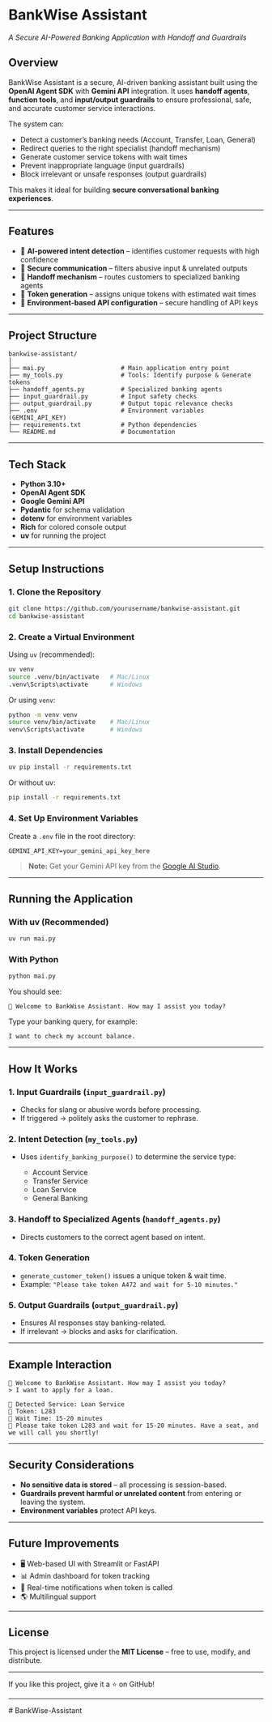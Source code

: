 
# **BankWise Assistant**

*A Secure AI-Powered Banking Application with Handoff and Guardrails*

## **Overview**

BankWise Assistant is a secure, AI-driven banking assistant built using the **OpenAI Agent SDK** with **Gemini API** integration.
It uses **handoff agents**, **function tools**, and **input/output guardrails** to ensure professional, safe, and accurate customer service interactions.

The system can:

* Detect a customer’s banking needs (Account, Transfer, Loan, General)
* Redirect queries to the right specialist (handoff mechanism)
* Generate customer service tokens with wait times
* Prevent inappropriate language (input guardrails)
* Block irrelevant or unsafe responses (output guardrails)

This makes it ideal for building **secure conversational banking experiences**.

---

## **Features**

* 🔹 **AI-powered intent detection** – identifies customer requests with high confidence
* 🔹 **Secure communication** – filters abusive input & unrelated outputs
* 🔹 **Handoff mechanism** – routes customers to specialized banking agents
* 🔹 **Token generation** – assigns unique tokens with estimated wait times
* 🔹 **Environment-based API configuration** – secure handling of API keys

---

## **Project Structure**

```
bankwise-assistant/
│
├── mai.py                     # Main application entry point
├── my_tools.py                # Tools: Identify purpose & Generate tokens
├── handoff_agents.py          # Specialized banking agents
├── input_guardrail.py         # Input safety checks
├── output_guardrail.py        # Output topic relevance checks
├── .env                       # Environment variables (GEMINI_API_KEY)
├── requirements.txt           # Python dependencies
└── README.md                  # Documentation
```

---

## **Tech Stack**

* **Python 3.10+**
* **OpenAI Agent SDK**
* **Google Gemini API**
* **Pydantic** for schema validation
* **dotenv** for environment variables
* **Rich** for colored console output
* **uv** for running the project

---

## **Setup Instructions**

### **1. Clone the Repository**

```bash
git clone https://github.com/yourusername/bankwise-assistant.git
cd bankwise-assistant
```

### **2. Create a Virtual Environment**

Using `uv` (recommended):

```bash
uv venv
source .venv/bin/activate   # Mac/Linux
.venv\Scripts\activate      # Windows
```

Or using `venv`:

```bash
python -m venv venv
source venv/bin/activate    # Mac/Linux
venv\Scripts\activate       # Windows
```

### **3. Install Dependencies**

```bash
uv pip install -r requirements.txt
```

Or without uv:

```bash
pip install -r requirements.txt
```

### **4. Set Up Environment Variables**

Create a `.env` file in the root directory:

```env
GEMINI_API_KEY=your_gemini_api_key_here
```

> **Note:** Get your Gemini API key from the [Google AI Studio](https://makersuite.google.com/).

---

## **Running the Application**

### **With uv (Recommended)**

```bash
uv run mai.py
```

### **With Python**

```bash
python mai.py
```

You should see:

```
💼 Welcome to BankWise Assistant. How may I assist you today?
```

Type your banking query, for example:

```
I want to check my account balance.
```

---

## **How It Works**

### **1. Input Guardrails** (`input_guardrail.py`)

* Checks for slang or abusive words before processing.
* If triggered → politely asks the customer to rephrase.

### **2. Intent Detection** (`my_tools.py`)

* Uses `identify_banking_purpose()` to determine the service type:

  * Account Service
  * Transfer Service
  * Loan Service
  * General Banking

### **3. Handoff to Specialized Agents** (`handoff_agents.py`)

* Directs customers to the correct agent based on intent.

### **4. Token Generation**

* `generate_customer_token()` issues a unique token & wait time.
* Example: `"Please take token A472 and wait for 5-10 minutes."`

### **5. Output Guardrails** (`output_guardrail.py`)

* Ensures AI responses stay banking-related.
* If irrelevant → blocks and asks for clarification.

---

## **Example Interaction**

```
💼 Welcome to BankWise Assistant. How may I assist you today?
> I want to apply for a loan.

🔹 Detected Service: Loan Service
🔹 Token: L283
🔹 Wait Time: 15-20 minutes
💬 Please take token L283 and wait for 15-20 minutes. Have a seat, and we will call you shortly!
```

---

## **Security Considerations**

* **No sensitive data is stored** – all processing is session-based.
* **Guardrails prevent harmful or unrelated content** from entering or leaving the system.
* **Environment variables** protect API keys.

---

## **Future Improvements**

* 🖥 Web-based UI with Streamlit or FastAPI
* 📊 Admin dashboard for token tracking
* 🔔 Real-time notifications when token is called
* 🌎 Multilingual support

---

## **License**

This project is licensed under the **MIT License** – free to use, modify, and distribute.

---

If you like this project, give it a ⭐ on GitHub!

---



#   B a n k W i s e - A s s i s t a n t  
 